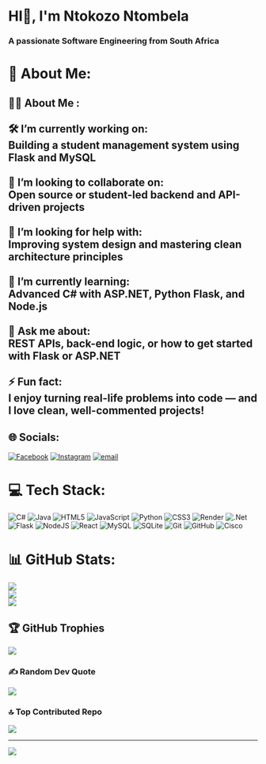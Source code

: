 # HI👋, I'm Ntokozo Ntombela
### A passionate Software Engineering from South Africa
# 💫 About Me:
## 🙋‍♂️ About Me :<br><br>🛠 I’m currently working on:<br>Building a student management system using **Flask** and **MySQL**<br><br>🤝 I’m looking to collaborate on:<br>Open source or student-led **backend** and **API-driven** projects<br><br>🧠 I’m looking for help with:<br>Improving system design and mastering clean architecture principles<br><br>🌱 I’m currently learning:<br>Advanced **C# with ASP.NET**, **Python Flask**, and **Node.js**<br><br>💬 Ask me about:<br>REST APIs, back-end logic, or how to get started with Flask or ASP.NET<br><br>⚡ Fun fact:<br>I enjoy turning real-life problems into code — and I love clean, well-commented projects!<br>


## 🌐 Socials:
[![Facebook](https://img.shields.io/badge/Facebook-%231877F2.svg?logo=Facebook&logoColor=white)](https://www.facebook.com/ntokozo.ntombela.5074/) [![Instagram](https://img.shields.io/badge/Instagram-%23E4405F.svg?logo=Instagram&logoColor=white)](https://instagram.com/ntokozo098) [![email](https://img.shields.io/badge/Email-D14836?logo=gmail&logoColor=white)](mailto:ntombelan098@gmail.com) 

# 💻 Tech Stack:
![C#](https://img.shields.io/badge/c%23-%23239120.svg?style=for-the-badge&logo=csharp&logoColor=white) ![Java](https://img.shields.io/badge/java-%23ED8B00.svg?style=for-the-badge&logo=openjdk&logoColor=white) ![HTML5](https://img.shields.io/badge/html5-%23E34F26.svg?style=for-the-badge&logo=html5&logoColor=white) ![JavaScript](https://img.shields.io/badge/javascript-%23323330.svg?style=for-the-badge&logo=javascript&logoColor=%23F7DF1E) ![Python](https://img.shields.io/badge/python-3670A0?style=for-the-badge&logo=python&logoColor=ffdd54) ![CSS3](https://img.shields.io/badge/css3-%231572B6.svg?style=for-the-badge&logo=css3&logoColor=white) ![Render](https://img.shields.io/badge/Render-%46E3B7.svg?style=for-the-badge&logo=render&logoColor=white) ![.Net](https://img.shields.io/badge/.NET-5C2D91?style=for-the-badge&logo=.net&logoColor=white) ![Flask](https://img.shields.io/badge/flask-%23000.svg?style=for-the-badge&logo=flask&logoColor=white) ![NodeJS](https://img.shields.io/badge/node.js-6DA55F?style=for-the-badge&logo=node.js&logoColor=white) ![React](https://img.shields.io/badge/react-%2320232a.svg?style=for-the-badge&logo=react&logoColor=%2361DAFB) ![MySQL](https://img.shields.io/badge/mysql-4479A1.svg?style=for-the-badge&logo=mysql&logoColor=white) ![SQLite](https://img.shields.io/badge/sqlite-%2307405e.svg?style=for-the-badge&logo=sqlite&logoColor=white) ![Git](https://img.shields.io/badge/git-%23F05033.svg?style=for-the-badge&logo=git&logoColor=white) ![GitHub](https://img.shields.io/badge/github-%23121011.svg?style=for-the-badge&logo=github&logoColor=white) ![Cisco](https://img.shields.io/badge/cisco-%23049fd9.svg?style=for-the-badge&logo=cisco&logoColor=black)
# 📊 GitHub Stats:
![](https://github-readme-stats.vercel.app/api?username=ntokozo078&theme=dark&hide_border=false&include_all_commits=false&count_private=false)<br/>
![](https://nirzak-streak-stats.vercel.app/?user=ntokozo098&theme=dark&hide_border=false)<br/>
![](https://github-readme-stats.vercel.app/api/top-langs/?username=ntokozo078&theme=dark&hide_border=false&include_all_commits=false&count_private=false&layout=compact)

## 🏆 GitHub Trophies
![](https://github-profile-trophy.vercel.app/?username=ntokozo078&theme=radical&no-frame=false&no-bg=false&margin-w=4)

### ✍️ Random Dev Quote
![](https://quotes-github-readme.vercel.app/api?type=horizontal&theme=dark)

### 🔝 Top Contributed Repo
![](https://github-contributor-stats.vercel.app/api?username=ntokozo078&limit=5&theme=dark&combine_all_yearly_contributions=true)

---
[![](https://visitcount.itsvg.in/api?id=ntokozo078&icon=9&color=0)](https://visitcount.itsvg.in)
